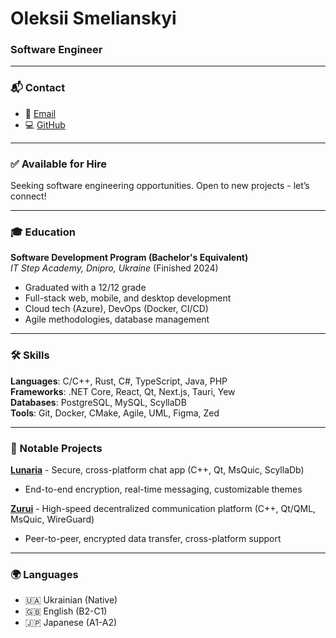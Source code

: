 # Oleksii Smelianskyi
### Software Engineer

---

### 📬 Contact
- 📧 [Email](mailto:akzestia@gmail.com)
- 💻 [GitHub](https://github.com/Akzestia)

---

### ✅ Available for Hire
Seeking software engineering opportunities. Open to new projects - let’s connect!

---

### 🎓 Education
**Software Development Program (Bachelor's Equivalent)**  
*IT Step Academy, Dnipro, Ukraine* (Finished 2024)  
- Graduated with a 12/12 grade  
- Full-stack web, mobile, and desktop development
- Cloud tech (Azure), DevOps (Docker, CI/CD)
- Agile methodologies, database management

---

### 🛠️ Skills
**Languages**: C/C++, Rust, C#, TypeScript, Java, PHP  
**Frameworks**: .NET Core, React, Qt, Next.js, Tauri, Yew  
**Databases**: PostgreSQL, MySQL, ScyllaDB  
**Tools**: Git, Docker, CMake, Agile, UML, Figma, Zed

---

### 🚀 Notable Projects

**[Lunaria](https://github.com/Akzestia/Lunaria.git)** - Secure, cross-platform chat app (C++, Qt, MsQuic, ScyllaDb)  
- End-to-end encryption, real-time messaging, customizable themes

**[Zurui](https://github.com/Akzestia/Zurui.git)** - High-speed decentralized communication platform (C++, Qt/QML, MsQuic, WireGuard)  
- Peer-to-peer, encrypted data transfer, cross-platform support

---

### 🌍 Languages
- 🇺🇦 Ukrainian (Native)
- 🇬🇧 English (B2-C1)
- 🇯🇵 Japanese (A1-A2)
